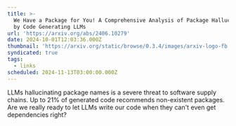 ```yaml
---
title: >-
  We Have a Package for You! A Comprehensive Analysis of Package Hallucinations
  by Code Generating LLMs
url: 'https://arxiv.org/abs/2406.10279'
date: 2024-10-01T12:03:36.000Z
thumbnail: 'https://arxiv.org/static/browse/0.3.4/images/arxiv-logo-fb.png'
syndicated: true
tags:
  - links
scheduled: 2024-11-13T03:00:00.000Z
---
```


LLMs hallucinating package names is a severe threat to software supply chains. Up to 21% of generated code recommends non-existent packages. Are we really ready to let LLMs write our code when they can't even get dependencies right?
